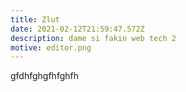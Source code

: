 ```yaml
---
title: Zlut
date: 2021-02-12T21:59:47.572Z
description: dame si fakin web tech 2
motive: editor.png
---
```

gfdhfghgfhfghfh